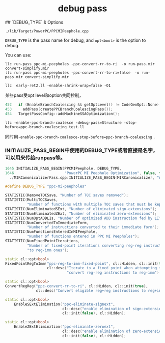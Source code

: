 <h1 align="center">debug pass</h1>
## `DEBUG_TYPE` & Options

`./lib/Target/PowerPC/PPCMIPeephole.cpp`

`DEBUG_TYPE` is the pass name for debug, and `opt<bool>` is the option to debug.

You can use:

```shell
llc run-pass ppc-mi-peepholes -ppc-convert-rr-to-ri  -o run-pass.mir convert-simplify.mir
llc run-pass ppc-mi-peepholes -ppc-convert-rr-to-ri=false  -o run-pass.mir convert-simplify.mir

llc  early-ret2.ll -enable-shrink-wrap=false -O1
```



某些pass受opt level和option共同控制，

```c++
452   if (EnableBranchCoalescing && getOptLevel() != CodeGenOpt::None)
453     addPass(createPPCBranchCoalescingPass());
454   TargetPassConfig::addMachineSSAOptimization();
```

`llc -enable-ppc-branch-coalesce -debug-pass=Structure -stop-before=ppc-branch-coalescing test.ll` 

同时用`-enable-ppc-branch-coalesce-stop-before=ppc-branch-coalescing `.





### INITIALIZE_PASS_BEGIN中使用的DEBUG_TYPE或者直接是名字，可以用来传给runpass等。

```c++
1645 INITIALIZE_PASS_BEGIN(PPCMIPeephole, DEBUG_TYPE,
1646                       "PowerPC MI Peephole Optimization", false, false)
  ./MIRCanonicalizerPass.cpp:INITIALIZE_PASS_BEGIN(MIRCanonicalizer, "mir-canonicalizer",
```





```c++
#define DEBUG_TYPE "ppc-mi-peepholes"

STATISTIC(RemoveTOCSave, "Number of TOC saves removed");
STATISTIC(MultiTOCSaves,
          "Number of functions with multiple TOC saves that must be kept");
STATISTIC(NumEliminatedSExt, "Number of eliminated sign-extensions");
STATISTIC(NumEliminatedZExt, "Number of eliminated zero-extensions");
STATISTIC(NumOptADDLIs, "Number of optimized ADD instruction fed by LI");
STATISTIC(NumConvertedToImmediateForm,
          "Number of instructions converted to their immediate form");
STATISTIC(NumFunctionsEnteredInMIPeephole,
          "Number of functions entered in PPC MI Peepholes");
STATISTIC(NumFixedPointIterations,
          "Number of fixed-point iterations converting reg-reg instructions "
          "to reg-imm ones");

static cl::opt<bool>
FixedPointRegToImm("ppc-reg-to-imm-fixed-point", cl::Hidden, cl::init(true),
                   cl::desc("Iterate to a fixed point when attempting to "
                            "convert reg-reg instructions to reg-imm"));

static cl::opt<bool>
ConvertRegReg("ppc-convert-rr-to-ri", cl::Hidden, cl::init(true),
              cl::desc("Convert eligible reg+reg instructions to reg+imm"));

static cl::opt<bool>
    EnableSExtElimination("ppc-eliminate-signext",
                          cl::desc("enable elimination of sign-extensions"),
                          cl::init(false), cl::Hidden);

static cl::opt<bool>
    EnableZExtElimination("ppc-eliminate-zeroext",
                          cl::desc("enable elimination of zero-extensions"),
                          cl::init(false), cl::Hidden);
```





